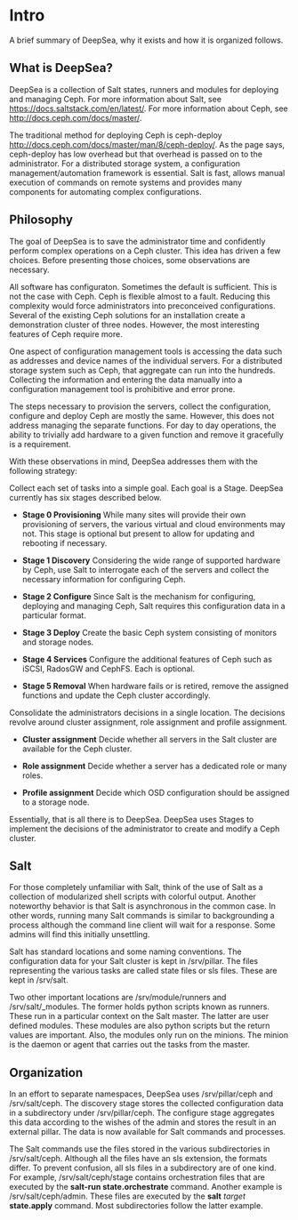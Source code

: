 # Intro

A brief summary of DeepSea, why it exists and how it is organized follows.

## What is DeepSea?

DeepSea is a collection of Salt states, runners and modules for deploying and managing Ceph.  For more information about Salt, see https://docs.saltstack.com/en/latest/.  For more information about Ceph, see http://docs.ceph.com/docs/master/.

The traditional method for deploying Ceph is ceph-deploy http://docs.ceph.com/docs/master/man/8/ceph-deploy/.  As the page says, ceph-deploy has low overhead but that overhead is passed on to the administrator.  For a distributed storage system, a configuration management/automation framework is essential.  Salt is fast, allows manual execution of commands on remote systems and provides many components for automating complex configurations.

## Philosophy

The goal of DeepSea is to save the administrator time and confidently perform complex operations on a Ceph cluster.  This idea has driven a few choices.  Before presenting those choices, some observations are necessary.

All software has configuraton.  Sometimes the default is sufficient.  This is not the case with Ceph.  Ceph is flexible almost to a fault.  Reducing this complexity would force administrators into preconceived configurations.  Several of the existing Ceph solutions for an installation create a demonstration cluster of three nodes.  However, the most interesting features of Ceph require more.  

One aspect of configuration management tools is accessing the data such as addresses and device names of the individual servers.  For a distributed storage system such as Ceph, that aggregate can run into the hundreds.  Collecting the information and entering the data manually into a configuration management tool is prohibitive and error prone.

The steps necessary to provision the servers, collect the configuration, configure and deploy Ceph are mostly the same.  However, this does not address managing the separate functions.  For day to day operations, the ability to trivially add hardware to a given function and remove it gracefully is a requirement.

With these observations in mind, DeepSea addresses them with the following strategy:

Collect each set of tasks into a simple goal.  Each goal is a Stage.  DeepSea currently has six stages described below.

* **Stage 0 Provisioning**
While many sites will provide their own provisioning of servers, the various virtual and cloud environments may not.  This stage is optional but present to allow for updating and rebooting if necessary.

* **Stage 1 Discovery**
Considering the wide range of supported hardware by Ceph, use Salt to interrogate each of the servers and collect the necessary information for configuring Ceph.

* **Stage 2 Configure**
Since Salt is the mechanism for configuring, deploying and managing Ceph, Salt requires this configuration data in a particular format.  

* **Stage 3 Deploy**
Create the basic Ceph system consisting of monitors and storage nodes.

* **Stage 4 Services**
Configure the additional features of Ceph such as iSCSI, RadosGW and CephFS.  Each is optional.

* **Stage 5 Removal**
When hardware fails or is retired, remove the assigned functions and update the Ceph cluster accordingly.

Consolidate the administrators decisions in a single location.  The decisions revolve around cluster assignment, role assignment and profile assignment.

* **Cluster assignment**
Decide whether all servers in the Salt cluster are available for the Ceph cluster.

* **Role assignment**
Decide whether a server has a dedicated role or many roles.

* **Profile assignment**
Decide which OSD configuration should be assigned to a storage node.

Essentially, that is all there is to DeepSea.  DeepSea uses Stages to implement the decisions of the administrator to create and modify a Ceph cluster.

## Salt

For those completely unfamiliar with Salt, think of the use of Salt as a collection of modularized shell scripts with colorful output.  Another noteworthy behavior is that Salt is asynchronous in the common case.  In other words, running many Salt commands is similar to backgrounding a process although the command line client will wait for a response.  Some admins will find this initially unsettling.
 
Salt has standard locations and some naming conventions.  The configuration data for your Salt cluster is kept in /srv/pillar.  The files representing the various tasks are called state files or sls files.  These are kept in /srv/salt.  

Two other important locations are /srv/module/runners and /srv/salt/_modules.  The former holds python scripts known as runners.  These run in a particular context on the Salt master.  The latter are user defined modules.  These modules are also python scripts but the return values are important.  Also, the modules only run on the minions.  The minion is the daemon or agent that carries out the tasks from the master.

## Organization

In an effort to separate namespaces, DeepSea uses /srv/pillar/ceph and /srv/salt/ceph.  The discovery stage stores the collected configuration data in a subdirectory under /srv/pillar/ceph. The configure stage aggregates this data according to the wishes of the admin and stores the result in an external pillar.  The data is now available for Salt commands and processes.

The Salt commands use the files stored in the various subdirectories in /srv/salt/ceph.  Although all the files have an sls extension, the formats differ.  To prevent confusion, all sls files in a subdirectory are of one kind.  For example, /srv/salt/ceph/stage contains orchestration files that are executed by the **salt-run state.orchestrate** command.  Another example is /srv/salt/ceph/admin.  These files are executed by the **salt** *target* **state.apply** command.  Most subdirectories follow the latter example.

